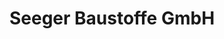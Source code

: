 ---
title: "Seeger Baustoffe GmbH"
url: /zimmern-ob-rottweil/seeger-baustoffe-gmbh/
shop: Baumarkt
---